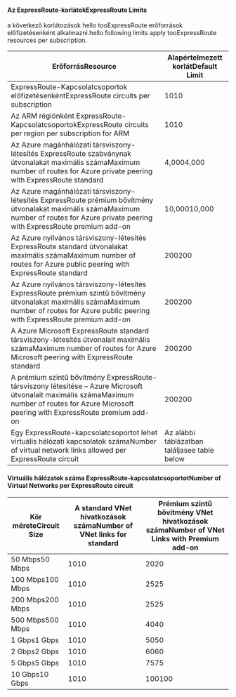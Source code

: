 #### <a name="expressroute-limits"></a><span data-ttu-id="736ff-101">Az ExpressRoute-korlátok</span><span class="sxs-lookup"><span data-stu-id="736ff-101">ExpressRoute Limits</span></span>
<span data-ttu-id="736ff-102">a következő korlátozások hello tooExpressRoute erőforrások előfizetésenként alkalmazni.</span><span class="sxs-lookup"><span data-stu-id="736ff-102">hello following limits apply tooExpressRoute resources per subscription.</span></span>

| <span data-ttu-id="736ff-103">Erőforrás</span><span class="sxs-lookup"><span data-stu-id="736ff-103">Resource</span></span> | <span data-ttu-id="736ff-104">Alapértelmezett korlát</span><span class="sxs-lookup"><span data-stu-id="736ff-104">Default Limit</span></span> |
| --- | --- |
| <span data-ttu-id="736ff-105">ExpressRoute-Kapcsolatcsoportok előfizetésenként</span><span class="sxs-lookup"><span data-stu-id="736ff-105">ExpressRoute circuits per subscription</span></span> |<span data-ttu-id="736ff-106">10</span><span class="sxs-lookup"><span data-stu-id="736ff-106">10</span></span> |
| <span data-ttu-id="736ff-107">Az ARM régiónként ExpressRoute-Kapcsolatcsoportok</span><span class="sxs-lookup"><span data-stu-id="736ff-107">ExpressRoute circuits per region per subscription for ARM</span></span> |<span data-ttu-id="736ff-108">10</span><span class="sxs-lookup"><span data-stu-id="736ff-108">10</span></span> |
| <span data-ttu-id="736ff-109">Az Azure magánhálózati társviszony-létesítés ExpressRoute szabványnak útvonalakat maximális száma</span><span class="sxs-lookup"><span data-stu-id="736ff-109">Maximum number of routes for Azure private peering with ExpressRoute standard</span></span> |<span data-ttu-id="736ff-110">4,000</span><span class="sxs-lookup"><span data-stu-id="736ff-110">4,000</span></span> |
| <span data-ttu-id="736ff-111">Az Azure magánhálózati társviszony-létesítés ExpressRoute prémium bővítmény útvonalakat maximális száma</span><span class="sxs-lookup"><span data-stu-id="736ff-111">Maximum number of routes for Azure private peering with ExpressRoute premium add-on</span></span> |<span data-ttu-id="736ff-112">10,000</span><span class="sxs-lookup"><span data-stu-id="736ff-112">10,000</span></span> |
| <span data-ttu-id="736ff-113">Az Azure nyilvános társviszony-létesítés ExpressRoute standard útvonalakat maximális száma</span><span class="sxs-lookup"><span data-stu-id="736ff-113">Maximum number of routes for Azure public peering with ExpressRoute standard</span></span> |<span data-ttu-id="736ff-114">200</span><span class="sxs-lookup"><span data-stu-id="736ff-114">200</span></span> |
| <span data-ttu-id="736ff-115">Az Azure nyilvános társviszony-létesítés ExpressRoute prémium szintű bővítmény útvonalakat maximális száma</span><span class="sxs-lookup"><span data-stu-id="736ff-115">Maximum number of routes for Azure public peering with ExpressRoute premium add-on</span></span> |<span data-ttu-id="736ff-116">200</span><span class="sxs-lookup"><span data-stu-id="736ff-116">200</span></span> |
| <span data-ttu-id="736ff-117">A Azure Microsoft ExpressRoute standard társviszony-létesítés útvonalait maximális száma</span><span class="sxs-lookup"><span data-stu-id="736ff-117">Maximum number of routes for Azure Microsoft peering with ExpressRoute standard</span></span> |<span data-ttu-id="736ff-118">200</span><span class="sxs-lookup"><span data-stu-id="736ff-118">200</span></span> |
| <span data-ttu-id="736ff-119">A prémium szintű bővítmény ExpressRoute-társviszony létesítése – Azure Microsoft útvonalait maximális száma</span><span class="sxs-lookup"><span data-stu-id="736ff-119">Maximum number of routes for Azure Microsoft peering with ExpressRoute premium add-on</span></span> |<span data-ttu-id="736ff-120">200</span><span class="sxs-lookup"><span data-stu-id="736ff-120">200</span></span> |
| <span data-ttu-id="736ff-121">Egy ExpressRoute-kapcsolatcsoportot lehet virtuális hálózati kapcsolatok száma</span><span class="sxs-lookup"><span data-stu-id="736ff-121">Number of virtual network links allowed per ExpressRoute circuit</span></span> |<span data-ttu-id="736ff-122">Az alábbi táblázatban találja</span><span class="sxs-lookup"><span data-stu-id="736ff-122">see table below</span></span> |

#### <a name="number-of-virtual-networks-per-expressroute-circuit"></a><span data-ttu-id="736ff-123">Virtuális hálózatok száma ExpressRoute-kapcsolatcsoportot</span><span class="sxs-lookup"><span data-stu-id="736ff-123">Number of Virtual Networks per ExpressRoute circuit</span></span>
| <span data-ttu-id="736ff-124">**Kör mérete**</span><span class="sxs-lookup"><span data-stu-id="736ff-124">**Circuit Size**</span></span> | <span data-ttu-id="736ff-125">**A standard VNet hivatkozások száma**</span><span class="sxs-lookup"><span data-stu-id="736ff-125">**Number of VNet links for standard**</span></span> | <span data-ttu-id="736ff-126">**Prémium szintű bővítmény VNet hivatkozások száma**</span><span class="sxs-lookup"><span data-stu-id="736ff-126">**Number of VNet Links with Premium add-on**</span></span> |
| --- | --- | --- |
| <span data-ttu-id="736ff-127">50 Mbps</span><span class="sxs-lookup"><span data-stu-id="736ff-127">50 Mbps</span></span> |<span data-ttu-id="736ff-128">10</span><span class="sxs-lookup"><span data-stu-id="736ff-128">10</span></span> |<span data-ttu-id="736ff-129">20</span><span class="sxs-lookup"><span data-stu-id="736ff-129">20</span></span> |
| <span data-ttu-id="736ff-130">100 Mbps</span><span class="sxs-lookup"><span data-stu-id="736ff-130">100 Mbps</span></span> |<span data-ttu-id="736ff-131">10</span><span class="sxs-lookup"><span data-stu-id="736ff-131">10</span></span> |<span data-ttu-id="736ff-132">25</span><span class="sxs-lookup"><span data-stu-id="736ff-132">25</span></span> |
| <span data-ttu-id="736ff-133">200 Mbps</span><span class="sxs-lookup"><span data-stu-id="736ff-133">200 Mbps</span></span> |<span data-ttu-id="736ff-134">10</span><span class="sxs-lookup"><span data-stu-id="736ff-134">10</span></span> |<span data-ttu-id="736ff-135">25</span><span class="sxs-lookup"><span data-stu-id="736ff-135">25</span></span> |
| <span data-ttu-id="736ff-136">500 Mbps</span><span class="sxs-lookup"><span data-stu-id="736ff-136">500 Mbps</span></span> |<span data-ttu-id="736ff-137">10</span><span class="sxs-lookup"><span data-stu-id="736ff-137">10</span></span> |<span data-ttu-id="736ff-138">40</span><span class="sxs-lookup"><span data-stu-id="736ff-138">40</span></span> |
| <span data-ttu-id="736ff-139">1 Gbps</span><span class="sxs-lookup"><span data-stu-id="736ff-139">1 Gbps</span></span> |<span data-ttu-id="736ff-140">10</span><span class="sxs-lookup"><span data-stu-id="736ff-140">10</span></span> |<span data-ttu-id="736ff-141">50</span><span class="sxs-lookup"><span data-stu-id="736ff-141">50</span></span> |
| <span data-ttu-id="736ff-142">2 Gbps</span><span class="sxs-lookup"><span data-stu-id="736ff-142">2 Gbps</span></span> |<span data-ttu-id="736ff-143">10</span><span class="sxs-lookup"><span data-stu-id="736ff-143">10</span></span> |<span data-ttu-id="736ff-144">60</span><span class="sxs-lookup"><span data-stu-id="736ff-144">60</span></span> |
| <span data-ttu-id="736ff-145">5 Gbps</span><span class="sxs-lookup"><span data-stu-id="736ff-145">5 Gbps</span></span> |<span data-ttu-id="736ff-146">10</span><span class="sxs-lookup"><span data-stu-id="736ff-146">10</span></span> |<span data-ttu-id="736ff-147">75</span><span class="sxs-lookup"><span data-stu-id="736ff-147">75</span></span> |
| <span data-ttu-id="736ff-148">10 Gbps</span><span class="sxs-lookup"><span data-stu-id="736ff-148">10 Gbps</span></span> |<span data-ttu-id="736ff-149">10</span><span class="sxs-lookup"><span data-stu-id="736ff-149">10</span></span> |<span data-ttu-id="736ff-150">100</span><span class="sxs-lookup"><span data-stu-id="736ff-150">100</span></span> |


